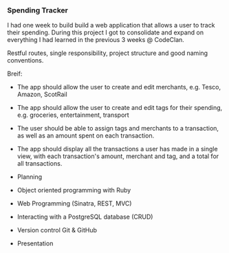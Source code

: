### Spending Tracker

I had one week to build build a web application that allows a user to track their spending.
During this project I got to consolidate and expand on everything I had learned in the previous 3 weeks @ CodeClan.

Restful routes, single responsibility, project structure and good naming conventions.

Breif:

* The app should allow the user to create and edit merchants, e.g. Tesco, Amazon, ScotRail
* The app should allow the user to create and edit tags for their spending, e.g. groceries, entertainment, transport
* The user should be able to assign tags and merchants to a transaction, as well as an amount spent on each transaction.
* The app should display all the transactions a user has made in a single view, with each transaction's amount, merchant and tag, and a total for all transactions.


* Planning
* Object oriented programming with Ruby
* Web Programming (Sinatra, REST, MVC)
* Interacting with a PostgreSQL database (CRUD)
* Version control Git & GitHub
* Presentation

